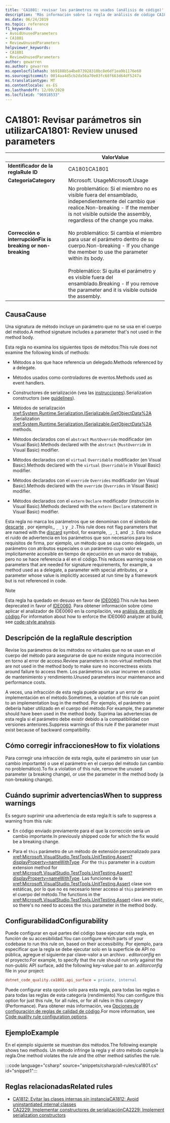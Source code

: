 ```yaml
---
title: 'CA1801: revisar los parámetros no usados (análisis de código)'
description: 'Más información sobre la regla de análisis de código CA1801: revisar parámetros no usados'
ms.date: 06/24/2019
ms.topic: reference
f1_keywords:
- AvoidUnusedParameters
- CA1801
- ReviewUnusedParameters
helpviewer_keywords:
- CA1801
- ReviewUnusedParameters
author: gewarren
ms.author: gewarren
ms.openlocfilehash: bb9188b5a4be873928310bc8e6df1ea9b1176e60
ms.sourcegitcommit: 0014aa4d5cb2da56a70e03fc68f663d64df5247a
ms.translationtype: MT
ms.contentlocale: es-ES
ms.lasthandoff: 12/09/2020
ms.locfileid: "96918533"
---
```

# <a name="ca1801-review-unused-parameters"></a><span data-ttu-id="7b223-103">CA1801: Revisar parámetros sin utilizar</span><span class="sxs-lookup"><span data-stu-id="7b223-103">CA1801: Review unused parameters</span></span>

| | <span data-ttu-id="7b223-104">Valor</span><span class="sxs-lookup"><span data-stu-id="7b223-104">Value</span></span> |
|-|-|
| <span data-ttu-id="7b223-105">**Identificador de la regla**</span><span class="sxs-lookup"><span data-stu-id="7b223-105">**Rule ID**</span></span> |<span data-ttu-id="7b223-106">CA1801</span><span class="sxs-lookup"><span data-stu-id="7b223-106">CA1801</span></span>|
| <span data-ttu-id="7b223-107">**Categoría**</span><span class="sxs-lookup"><span data-stu-id="7b223-107">**Category**</span></span> |<span data-ttu-id="7b223-108">Microsoft. Usage</span><span class="sxs-lookup"><span data-stu-id="7b223-108">Microsoft.Usage</span></span>|
| <span data-ttu-id="7b223-109">**Corrección o interrupción**</span><span class="sxs-lookup"><span data-stu-id="7b223-109">**Fix is breaking or non-breaking**</span></span> |<span data-ttu-id="7b223-110">No problemático: Si el miembro no es visible fuera del ensamblado, independientemente del cambio que realice.</span><span class="sxs-lookup"><span data-stu-id="7b223-110">Non-breaking - If the member is not visible outside the assembly, regardless of the change you make.</span></span><br/><br/><span data-ttu-id="7b223-111">No problemático: Si cambia el miembro para usar el parámetro dentro de su cuerpo.</span><span class="sxs-lookup"><span data-stu-id="7b223-111">Non-breaking - If you change the member to use the parameter within its body.</span></span><br/><br/><span data-ttu-id="7b223-112">Problemático: Si quita el parámetro y es visible fuera del ensamblado.</span><span class="sxs-lookup"><span data-stu-id="7b223-112">Breaking - If you remove the parameter and it is visible outside the assembly.</span></span>|

## <a name="cause"></a><span data-ttu-id="7b223-113">Causa</span><span class="sxs-lookup"><span data-stu-id="7b223-113">Cause</span></span>

<span data-ttu-id="7b223-114">Una signatura de método incluye un parámetro que no se usa en el cuerpo del método.</span><span class="sxs-lookup"><span data-stu-id="7b223-114">A method signature includes a parameter that's not used in the method body.</span></span>

<span data-ttu-id="7b223-115">Esta regla no examina los siguientes tipos de métodos:</span><span class="sxs-lookup"><span data-stu-id="7b223-115">This rule does not examine the following kinds of methods:</span></span>

- <span data-ttu-id="7b223-116">Métodos a los que hace referencia un delegado.</span><span class="sxs-lookup"><span data-stu-id="7b223-116">Methods referenced by a delegate.</span></span>

- <span data-ttu-id="7b223-117">Métodos usados como controladores de eventos.</span><span class="sxs-lookup"><span data-stu-id="7b223-117">Methods used as event handlers.</span></span>

- <span data-ttu-id="7b223-118">Constructores de serialización (vea las [instrucciones](../../../standard/serialization/serialization-guidelines.md#runtime-serialization)).</span><span class="sxs-lookup"><span data-stu-id="7b223-118">Serialization constructors (see [guidelines](../../../standard/serialization/serialization-guidelines.md#runtime-serialization)).</span></span>

- <span data-ttu-id="7b223-119">Métodos de serialización <xref:System.Runtime.Serialization.ISerializable.GetObjectData%2A> .</span><span class="sxs-lookup"><span data-stu-id="7b223-119">Serialization <xref:System.Runtime.Serialization.ISerializable.GetObjectData%2A> methods.</span></span>

- <span data-ttu-id="7b223-120">Métodos declarados con el `abstract` `MustOverride` modificador (en Visual Basic).</span><span class="sxs-lookup"><span data-stu-id="7b223-120">Methods declared with the `abstract` (`MustOverride` in Visual Basic) modifier.</span></span>

- <span data-ttu-id="7b223-121">Métodos declarados con el `virtual` `Overridable` modificador (en Visual Basic).</span><span class="sxs-lookup"><span data-stu-id="7b223-121">Methods declared with the `virtual` (`Overridable` in Visual Basic) modifier.</span></span>

- <span data-ttu-id="7b223-122">Métodos declarados con el `override` `Overrides` modificador (en Visual Basic).</span><span class="sxs-lookup"><span data-stu-id="7b223-122">Methods declared with the `override` (`Overrides` in Visual Basic) modifier.</span></span>

- <span data-ttu-id="7b223-123">Métodos declarados con el `extern` `Declare` modificador (instrucción in Visual Basic).</span><span class="sxs-lookup"><span data-stu-id="7b223-123">Methods declared with the `extern` (`Declare` statement in Visual Basic) modifier.</span></span>

<span data-ttu-id="7b223-124">Esta regla no marca los parámetros que se denominan con el símbolo de [descarte](../../../csharp/discards.md) , por ejemplo,, `_` `_1` y `_2` .</span><span class="sxs-lookup"><span data-stu-id="7b223-124">This rule does not flag parameters that are named with the [discard](../../../csharp/discards.md) symbol, for example, `_`, `_1`, and `_2`.</span></span> <span data-ttu-id="7b223-125">Esto reduce el ruido de advertencia en los parámetros que son necesarios para los requisitos de firma, por ejemplo, un método que se usa como delegado, un parámetro con atributos especiales o un parámetro cuyo valor es implícitamente accesible en tiempo de ejecución en un marco de trabajo, pero no se hace referencia a él en el código.</span><span class="sxs-lookup"><span data-stu-id="7b223-125">This reduces warning noise on parameters that are needed for signature requirements, for example, a method used as a delegate, a parameter with special attributes, or a parameter whose value is implicitly accessed at run time by a framework but is not referenced in code.</span></span>

> [!NOTE]
> <span data-ttu-id="7b223-126">Esta regla ha quedado en desuso en favor de [IDE0060](../style-rules/ide0060.md).</span><span class="sxs-lookup"><span data-stu-id="7b223-126">This rule has been deprecated in favor of [IDE0060](../style-rules/ide0060.md).</span></span> <span data-ttu-id="7b223-127">Para obtener información sobre cómo aplicar el analizador de IDE0060 en la compilación, vea [análisis de estilo de código](../overview.md#code-style-analysis).</span><span class="sxs-lookup"><span data-stu-id="7b223-127">For information about how to enforce the IDE0060 analyzer at build, see [code-style analysis](../overview.md#code-style-analysis).</span></span>

## <a name="rule-description"></a><span data-ttu-id="7b223-128">Descripción de la regla</span><span class="sxs-lookup"><span data-stu-id="7b223-128">Rule description</span></span>

<span data-ttu-id="7b223-129">Revise los parámetros de los métodos no virtuales que no se usan en el cuerpo del método para asegurarse de que no existe ninguna incorrección en torno al error de acceso.</span><span class="sxs-lookup"><span data-stu-id="7b223-129">Review parameters in non-virtual methods that are not used in the method body to make sure no incorrectness exists around failure to access them.</span></span> <span data-ttu-id="7b223-130">Los parámetros sin usar incurren en costos de mantenimiento y rendimiento.</span><span class="sxs-lookup"><span data-stu-id="7b223-130">Unused parameters incur maintenance and performance costs.</span></span>

<span data-ttu-id="7b223-131">A veces, una infracción de esta regla puede apuntar a un error de implementación en el método.</span><span class="sxs-lookup"><span data-stu-id="7b223-131">Sometimes, a violation of this rule can point to an implementation bug in the method.</span></span> <span data-ttu-id="7b223-132">Por ejemplo, el parámetro se debería haber utilizado en el cuerpo del método.</span><span class="sxs-lookup"><span data-stu-id="7b223-132">For example, the parameter should have been used in the method body.</span></span> <span data-ttu-id="7b223-133">Suprima las advertencias de esta regla si el parámetro debe existir debido a la compatibilidad con versiones anteriores.</span><span class="sxs-lookup"><span data-stu-id="7b223-133">Suppress warnings of this rule if the parameter must exist because of backward compatibility.</span></span>

## <a name="how-to-fix-violations"></a><span data-ttu-id="7b223-134">Cómo corregir infracciones</span><span class="sxs-lookup"><span data-stu-id="7b223-134">How to fix violations</span></span>

<span data-ttu-id="7b223-135">Para corregir una infracción de esta regla, quite el parámetro sin usar (un cambio importante) o use el parámetro en el cuerpo del método (un cambio no problemático).</span><span class="sxs-lookup"><span data-stu-id="7b223-135">To fix a violation of this rule, remove the unused parameter (a breaking change), or use the parameter in the method body (a non-breaking change).</span></span>

## <a name="when-to-suppress-warnings"></a><span data-ttu-id="7b223-136">Cuándo suprimir advertencias</span><span class="sxs-lookup"><span data-stu-id="7b223-136">When to suppress warnings</span></span>

<span data-ttu-id="7b223-137">Es seguro suprimir una advertencia de esta regla:</span><span class="sxs-lookup"><span data-stu-id="7b223-137">It is safe to suppress a warning from this rule:</span></span>

- <span data-ttu-id="7b223-138">En código enviado previamente para el que la corrección sería un cambio importante.</span><span class="sxs-lookup"><span data-stu-id="7b223-138">In previously shipped code for which the fix would be a breaking change.</span></span>

- <span data-ttu-id="7b223-139">Para el `this` parámetro de un método de extensión personalizado para <xref:Microsoft.VisualStudio.TestTools.UnitTesting.Assert?displayProperty=nameWithType> .</span><span class="sxs-lookup"><span data-stu-id="7b223-139">For the `this` parameter in a custom extension method for <xref:Microsoft.VisualStudio.TestTools.UnitTesting.Assert?displayProperty=nameWithType>.</span></span> <span data-ttu-id="7b223-140">Las funciones de la <xref:Microsoft.VisualStudio.TestTools.UnitTesting.Assert> clase son estáticas, por lo que no es necesario tener acceso al `this` parámetro en el cuerpo del método.</span><span class="sxs-lookup"><span data-stu-id="7b223-140">The functions in the <xref:Microsoft.VisualStudio.TestTools.UnitTesting.Assert> class are static, so there's no need to access the `this` parameter in the method body.</span></span>

## <a name="configurability"></a><span data-ttu-id="7b223-141">Configurabilidad</span><span class="sxs-lookup"><span data-stu-id="7b223-141">Configurability</span></span>

<span data-ttu-id="7b223-142">Puede configurar en qué partes del código base ejecutar esta regla, en función de su accesibilidad.</span><span class="sxs-lookup"><span data-stu-id="7b223-142">You can configure which parts of your codebase to run this rule on, based on their accessibility.</span></span> <span data-ttu-id="7b223-143">Por ejemplo, para especificar que la regla se debe ejecutar solo en la superficie de API no pública, agregue el siguiente par clave-valor a un archivo *. editorconfig* en el proyecto:</span><span class="sxs-lookup"><span data-stu-id="7b223-143">For example, to specify that the rule should run only against the non-public API surface, add the following key-value pair to an *.editorconfig* file in your project:</span></span>

```ini
dotnet_code_quality.ca1801.api_surface = private, internal
```

<span data-ttu-id="7b223-144">Puede configurar esta opción solo para esta regla, para todas las reglas o para todas las reglas de esta categoría (rendimiento).</span><span class="sxs-lookup"><span data-stu-id="7b223-144">You can configure this option for just this rule, for all rules, or for all rules in this category (Performance).</span></span> <span data-ttu-id="7b223-145">Para obtener más información, vea [Opciones de configuración de reglas de calidad de código](../code-quality-rule-options.md).</span><span class="sxs-lookup"><span data-stu-id="7b223-145">For more information, see [Code quality rule configuration options](../code-quality-rule-options.md).</span></span>

## <a name="example"></a><span data-ttu-id="7b223-146">Ejemplo</span><span class="sxs-lookup"><span data-stu-id="7b223-146">Example</span></span>

<span data-ttu-id="7b223-147">En el ejemplo siguiente se muestran dos métodos.</span><span class="sxs-lookup"><span data-stu-id="7b223-147">The following example shows two methods.</span></span> <span data-ttu-id="7b223-148">Un método infringe la regla y el otro método cumple la regla.</span><span class="sxs-lookup"><span data-stu-id="7b223-148">One method violates the rule and the other method satisfies the rule.</span></span>

:::code language="csharp" source="snippets/csharp/all-rules/ca1801.cs" id="snippet1":::

## <a name="related-rules"></a><span data-ttu-id="7b223-149">Reglas relacionadas</span><span class="sxs-lookup"><span data-stu-id="7b223-149">Related rules</span></span>

- [<span data-ttu-id="7b223-150">CA1812: Evitar las clases internas sin instancia</span><span class="sxs-lookup"><span data-stu-id="7b223-150">CA1812: Avoid uninstantiated internal classes</span></span>](ca1812.md)
- [<span data-ttu-id="7b223-151">CA2229: Implementar constructores de serialización</span><span class="sxs-lookup"><span data-stu-id="7b223-151">CA2229: Implement serialization constructors</span></span>](ca2229.md)
